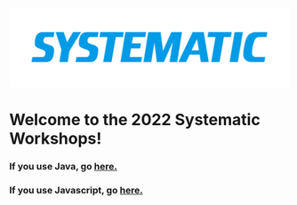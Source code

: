 ![Alt Text](sigla-text.png)
# Welcome to the 2022 Systematic Workshops!

### If you use Java, go [here.](SETUP-DEV-ENV-JAVA.MD)

### If you use Javascript, go [here.](SETUP-DEV-ENV-JAVASCRIPT.MD)
